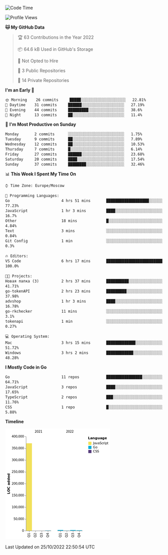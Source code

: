 <!--START_SECTION:waka-->
![Code Time](http://img.shields.io/badge/Code%20Time-432%20hrs%2027%20mins-blue)

![Profile Views](http://img.shields.io/badge/Profile%20Views-0-blue)

**🐱 My GitHub Data** 

> 🏆 63 Contributions in the Year 2022
 > 
> 📦 64.6 kB Used in GitHub's Storage 
 > 
> 🚫 Not Opted to Hire
 > 
> 📜 3 Public Repositories 
 > 
> 🔑 14 Private Repositories  
 > 
**I'm an Early 🐤** 

```text
🌞 Morning    26 commits     █████░░░░░░░░░░░░░░░░░░░░   22.81% 
🌆 Daytime    31 commits     ██████░░░░░░░░░░░░░░░░░░░   27.19% 
🌃 Evening    44 commits     █████████░░░░░░░░░░░░░░░░   38.6% 
🌙 Night      13 commits     ██░░░░░░░░░░░░░░░░░░░░░░░   11.4%

```
📅 **I'm Most Productive on Sunday** 

```text
Monday       2 commits      ░░░░░░░░░░░░░░░░░░░░░░░░░   1.75% 
Tuesday      9 commits      ██░░░░░░░░░░░░░░░░░░░░░░░   7.89% 
Wednesday    12 commits     ██░░░░░░░░░░░░░░░░░░░░░░░   10.53% 
Thursday     7 commits      █░░░░░░░░░░░░░░░░░░░░░░░░   6.14% 
Friday       27 commits     ██████░░░░░░░░░░░░░░░░░░░   23.68% 
Saturday     20 commits     ████░░░░░░░░░░░░░░░░░░░░░   17.54% 
Sunday       37 commits     ████████░░░░░░░░░░░░░░░░░   32.46%

```


📊 **This Week I Spent My Time On** 

```text
⌚︎ Time Zone: Europe/Moscow

💬 Programming Languages: 
Go                       4 hrs 51 mins       ███████████████████░░░░░░   77.23% 
JavaScript               1 hr 3 mins         ████░░░░░░░░░░░░░░░░░░░░░   16.7% 
Other                    18 mins             █░░░░░░░░░░░░░░░░░░░░░░░░   4.84% 
Text                     3 mins              ░░░░░░░░░░░░░░░░░░░░░░░░░   0.84% 
Git Config               1 min               ░░░░░░░░░░░░░░░░░░░░░░░░░   0.3%

🔥 Editors: 
VS Code                  6 hrs 17 mins       █████████████████████████   100.0%

🐱‍💻 Projects: 
Новая папка (3)          2 hrs 37 mins       ██████████░░░░░░░░░░░░░░░   41.71% 
go-tokenAPI              2 hrs 23 mins       █████████░░░░░░░░░░░░░░░░   37.98% 
advshop                  1 hr 3 mins         ████░░░░░░░░░░░░░░░░░░░░░   16.78% 
go-rkchecker             11 mins             ░░░░░░░░░░░░░░░░░░░░░░░░░   3.1% 
tokenapi                 1 min               ░░░░░░░░░░░░░░░░░░░░░░░░░   0.27%

💻 Operating System: 
Mac                      3 hrs 15 mins       █████████████░░░░░░░░░░░░   51.72% 
Windows                  3 hrs 2 mins        ████████████░░░░░░░░░░░░░   48.28%

```

**I Mostly Code in Go** 

```text
Go                       11 repos            ████████████████░░░░░░░░░   64.71% 
JavaScript               3 repos             ████░░░░░░░░░░░░░░░░░░░░░   17.65% 
TypeScript               2 repos             ███░░░░░░░░░░░░░░░░░░░░░░   11.76% 
CSS                      1 repo              █░░░░░░░░░░░░░░░░░░░░░░░░   5.88%

```


**Timeline**

![Chart not found](https://raw.githubusercontent.com/jeezft/jeezft/main/charts/bar_graph.png) 


 Last Updated on 25/10/2022 22:50:54 UTC
<!--END_SECTION:waka-->
